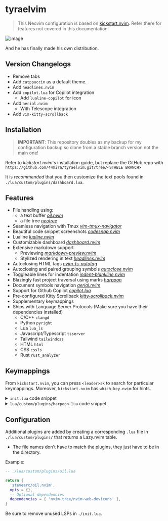 
# tyraelvim

> This Neovim configuration is based on [kickstart.nvim](https://github.com/nvim-lua/kickstart.nvim).
> Refer there for features not covered in this documentation.

![image](https://github.com/44mira/tyraelvim/assets/116419708/5497aaab-46bf-49e0-9a4c-42d51b78d6d3)
    
And he has finally made his own distribution.

## Version Changelogs

- Remove tabs 
- Add `catppuccin` as a default theme.
- Add `headlines.nvim`
- Add `copilot.lua` for Copilot integration
    - Add `lualine-copilot` for icon
- Add `aerial.nvim`
    - With Telescope integration
- Add `vim-kitty-scrollback`

## Installation

> **IMPORTANT**: This repository doubles as my backup for my configuration backup so clone from a stable branch version not the main one!

Refer to *kickstart.nvim*'s installation guide, but replace the GitHub repo with `https://github.com/44mira/tyraelvim.git/tree/<STABLE BRANCH>`

It is *recommended* that you then customize the text pools found in `./lua/custom/plugins/dashboard.lua`.

## Features

- File handling using:
    - a text buffer *[oil.nvim](https://github.com/stevearc/oil.nvim)*
    - a file tree *[neotree](https://github.com/nvim-neo-tree/neo-tree.nvim)*
- Seamless navigation with Tmux *[vim-tmux-navigator](https://github.com/christoomey/vim-tmux-navigator)*
- Beautiful code snippet screenshots *[codesnap.nvim](https://github.com/mistricky/codesnap.nvim)*
- Lualine *[lualine.nvim](https://github.com/nvim-lualine/lualine.nvim)*
- Customizable dashboard *[dashboard.nvim](https://github.com/MeanderingProgrammer/dashboard.nvim)*
- Extensive markdown support
    - Previewing *[markdown-preview.nvim](https://github.com/iamcco/markdown-preview.nvim)*
    - Stylized rendering in text *[headlines.nvim](https://github.com/lukas-reineke/headlines.nvim)*
- Autoclosing HTML tags *[nvim-ts-autotag](https://github.com/windwp/nvim-ts-autotag)*
- Autoclosing and paired grouping symbols *[autoclose.nvim](https://github.com/m4xshen/autoclose.nvim)*
- Toggleable lines for indentation *[indent-blankline.nvim](https://github.com/lukas-reineke/indent-blankline.nvim)*
- Blazingly fast project traversal using marks *[harpoon](https://github.com/ThePrimeagen/harpoon)*
- Document symbols navigation *[aerial.nvim](https://github.com/stevearc/aerial.nvim)*
- Support for Github Copilot *[copilot.lua](https://github.com/zbirenbaum/copilot.lua)*
- Pre-configured Kitty Scrollback *[kitty-scrollback.nvim](https://github.com/mikesmithgh/kitty-scrollback.nvim)*
- Supplementary keymappings
- Ships with Language Server Protocols (Make sure you have their dependencies
  installed)
    - C/C++ `clangd`
    - Python `pyright`
    - Lua `lua_ls`
    - Javascript/Typescript `tsserver`
    - Tailwind `tailwindcss`
    - HTML `html`
    - CSS `cssls`
    - Rust `rust_analyzer`

## Keymappings

From `kickstart.nvim`, you can press `<leader>sk` to search for particular keymappings. Moreover, `kickstart.nvim` has `which-key.nvim` for hints.

<details>
  <summary> <code>init.lua</code> code snippet</summary>

```lua
-- ./init.lua

-- Open File tree
bind('n', '<leader>t', '<cmd>Neotree toggle reveal<CR>', { desc = 'Open Neo[T]ree' })

-- Open an Oil buffer
bind('n', '<leader>f', '<cmd>Oil<CR>', { desc = 'Open [F]ile explorer buffer' })

-- Toggle lines for indented
bind('n', '<leader>i', '<cmd>IBLEnable | set cc=80<CR>', { desc = 'Enable Indent Blank Line' })
bind('n', '<leader>j', '<cmd>IBLDisable | set cc=0<CR>', { desc = 'Disable Indent Blank Line' })

-- Additional normal bind shortcut for ergonomics
bind('i', 'jk', '<Esc>', { desc = 'Normal mode' })

-- Close a tab
bind('n', '<leader>bd', '<cmd>bd<CR>', { desc = '[B]uffer [D]elete' })

-- Cycle through tabs
bind('n', '<leader>[', '<cmd>bp<CR>', { desc = '[[] Previous Buffer' })
bind('n', '<leader>]', '<cmd>bn<CR>', { desc = '[]] Next Buffer' })

-- Markdown preview
bind('n', '<leader>pm', '<cmd>MarkdownPreviewToggle<CR>', { desc = '[P]review [M]arkdown' })

-- Note taking
bind('n', '<leader>nb', '<cmd>:enew<CR>', { desc = '[N]ew [B]uffer' })
```

</details> 
<details>
  <summary> <code>lua/custom/plugins/harpoon.lua</code> code snippet</summary>

```lua
-- lua/custom/plugins/harpoon.lua

-- Mark creation and finding
bind('n', '<leader>m', require('harpoon.mark').add_file, { desc = '[M]ake mark' })
bind('n', '<leader>o', require('harpoon.ui').toggle_quick_menu, { desc = '[O]pen marks' })
bind('n', '<leader>sm', '<cmd>Telescope harpoon marks<CR>', { desc = '[S]earch [M]arks' })

-- Scroll through marks
bind('n', '<leader>wj', require('harpoon.ui').nav_prev, { desc = '[W]arp to previous mark' })
bind('n', '<leader>wk', require('harpoon.ui').nav_next, { desc = '[W]arp to next mark' })

-- Jump through marks like tabs
for i = 1, 9 do
    bind('n', ('<M-%d>'):format(i), function()
        require('harpoon.ui').nav_file(i)
    end, { desc = ('Jump to mark %d'):format(i) })
end
```
</details>

## Configuration

Additional plugins are added by creating a corresponding `.lua` file in `./lua/custom/plugins/` that returns a Lazy.nvim table.
- The file names don't have to match the plugins, they just have to be in the directory.

Example:

```lua
-- ./lua/custom/plugins/oil.lua

return {
  'stevearc/oil.nvim',
  opts = {},
  -- Optional dependencies
  dependencies = { 'nvim-tree/nvim-web-devicons' },
}
```

Be sure to remove unused LSPs in `./init.lua`.

